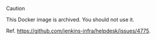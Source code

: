 > [!CAUTION]
> This Docker image is archived. You should not use it.
> 
> Ref. https://github.com/jenkins-infra/helpdesk/issues/4775.

 
